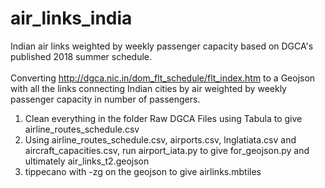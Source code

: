 # air_links_india
Indian air links weighted by weekly passenger capacity based on DGCA's published 2018 summer schedule.
<br> <br>
Converting http://dgca.nic.in/dom_flt_schedule/flt_index.htm to a Geojson with all the links connecting Indian cities by air weighted by weekly passenger capacity in number of passengers.

1. Clean everything in the folder Raw DGCA Files using Tabula to give airline_routes_schedule.csv
2. Using airline_routes_schedule.csv, airports.csv, lnglatiata.csv and aircraft_capacities.csv, run airport_iata.py to give for_geojson.py and ultimately air_links_t2.geojson
3. tippecano with -zg on the geojson to give airlinks.mbtiles


